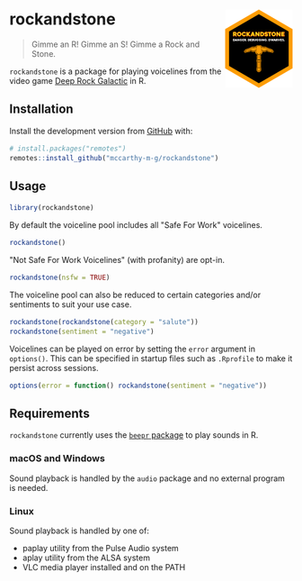 # rockandstone <a href='https://mccarthy-m-g.github.io/rockandstone/'><img src='man/figures/logo.png' align="right" height="139"/></a>

> Gimme an R! Gimme an S! Gimme a Rock and Stone.

`rockandstone` is a package for playing voicelines from the video game [Deep Rock Galactic](https://www.deeprockgalactic.com) in R.

## Installation

Install the development version from [GitHub](https://github.com/) with:

```r
# install.packages("remotes")
remotes::install_github("mccarthy-m-g/rockandstone")
```

## Usage

```r
library(rockandstone)
```

By default the voiceline pool includes all "Safe For Work" voicelines.

```r
rockandstone()
```

"Not Safe For Work Voicelines" (with profanity) are opt-in.

```r
rockandstone(nsfw = TRUE)
```

The voiceline pool can also be reduced to certain categories and/or sentiments to suit your use case.

```r
rockandstone(rockandstone(category = "salute"))
rockandstone(sentiment = "negative")
```

Voicelines can be played on error by setting the `error` argument in `options()`. This can be specified in startup files such as `.Rprofile` to make it persist across sessions. 

```r
options(error = function() rockandstone(sentiment = "negative"))
```

## Requirements

`rockandstone` currently uses the [`beepr` package](https://github.com/rasmusab/beepr) to play sounds in R.

### macOS and Windows

Sound playback is handled by the `audio` package and no external program is needed.

### Linux

Sound playback is handled by one of:

- paplay utility from the Pulse Audio system
- aplay utility from the ALSA system
- VLC media player installed and on the PATH
